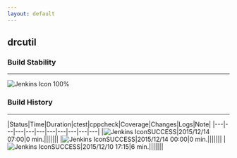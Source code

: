 ```yaml
---
layout: default
---
```

## drcutil
### Build Stability
___
![Jenkins Icon](http://jenkinshrg.github.io/images/48x48/health-80plus.png)
100%
  
### Build History
___
|Status|Time|Duration|<span class='badge'>ctest</span>|<span class='badge'>cppcheck</span>|Coverage|Changes|Logs|Note|
|---|---|---|---|---|---|---|---|---|---|
|![Jenkins Icon](http://jenkinshrg.github.io/images/24x24/blue.png)SUCCESS|2015/12/14 07:00|0 min.|||||||
|![Jenkins Icon](http://jenkinshrg.github.io/images/24x24/blue.png)SUCCESS|2015/12/14 00:00|0 min.|||||||
|![Jenkins Icon](http://jenkinshrg.github.io/images/24x24/blue.png)SUCCESS|2015/12/10 17:15|6 min.|||||||
